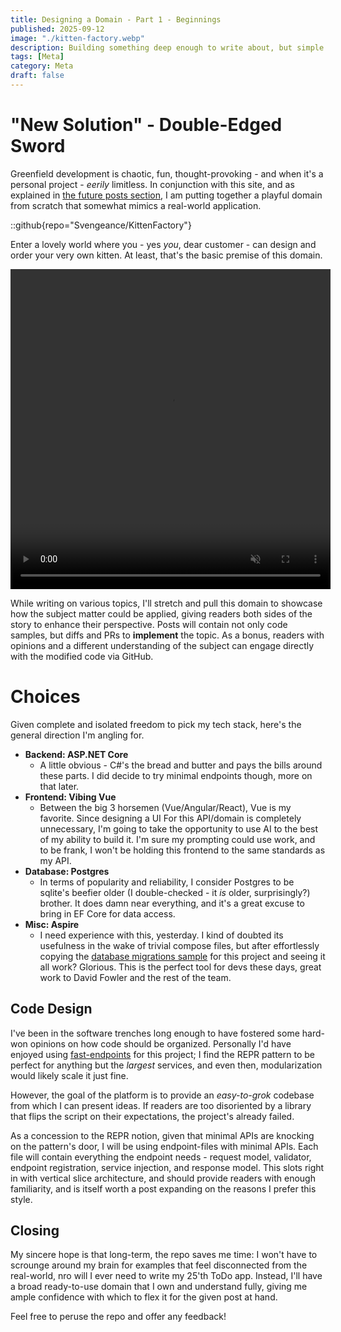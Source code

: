 ```yaml
---
title: Designing a Domain - Part 1 - Beginnings
published: 2025-09-12
image: "./kitten-factory.webp"
description: Building something deep enough to write about, but simple enough to grok at a glance.
tags: [Meta]
category: Meta
draft: false
---
```


# "New Solution" - Double-Edged Sword
Greenfield development is chaotic, fun, thought-provoking - and when it's a personal project - _eerily_ limitless. In conjunction with this site, and as explained in [the future posts section]("/future-posts/"), I am putting together a playful domain from scratch that somewhat mimics a real-world application. 

::github{repo="Svengeance/KittenFactory"}

Enter a lovely world where you - yes _you_, dear customer - can design and order your very own kitten. At least, that's the basic premise of this domain. 

<video autoplay loop muted playsinline width="512" height="512">
  <source src="/images/posts/meta/designing-a-domain/but-why.webm" type="video/webm" />
</video>

While writing on various topics, I'll stretch and pull this domain to showcase how the subject matter could be applied, giving readers both sides of the story to enhance their perspective. Posts will contain not only code samples, but diffs and PRs to **implement** the topic. As a bonus, readers with opinions and a different understanding of the subject can engage directly with the modified code via GitHub.

# Choices
Given complete and isolated freedom to pick my tech stack, here's the general direction I'm angling for. 

- **Backend: ASP.NET Core**
  - A little obvious - C#'s the bread and butter and pays the bills around these parts. I did decide to try minimal endpoints though, more on that later.
- **Frontend: Vibing Vue**
  - Between the big 3 horsemen (Vue/Angular/React), Vue is my favorite. Since designing a UI For this API/domain is completely unnecessary, I'm going to take the opportunity to use AI to the best of my ability to build it. I'm sure my prompting could use work, and to be frank, I won't be holding this frontend to the same standards as my API.
- **Database: Postgres**
  - In terms of popularity and reliability, I consider Postgres to be sqlite's beefier older (I double-checked - it _is_ older, surprisingly?) brother. It does damn near everything, and it's a great excuse to bring in EF Core for data access.
- **Misc: Aspire**
  - I need experience with this, yesterday. I kind of doubted its usefulness in the wake of trivial compose files, but after effortlessly copying the [database migrations sample](https://github.com/dotnet/aspire-samples/tree/main/samples/DatabaseMigrations) for this project and seeing it all work? Glorious. This is the perfect tool for devs these days, great work to David Fowler and the rest of the team.

## Code Design
I've been in the software trenches long enough to have fostered some hard-won opinions on how code should be organized. Personally I'd have enjoyed using [fast-endpoints](https://fast-endpoints.com/) for this project; I find the REPR pattern to be perfect for anything but the _largest_ services, and even then, modularization would likely scale it just fine.

However, the goal of the platform is to provide an *easy-to-grok* codebase from which I can present ideas. If readers are too disoriented by a library that flips the script on their expectations, the project's already failed.

As a concession to the REPR notion, given that minimal APIs are knocking on the pattern's door, I will be using endpoint-files with minimal APIs. Each file will contain everything the endpoint needs - request model, validator, endpoint registration, service injection, and response model. This slots right in with vertical slice architecture, and should provide readers with enough familiarity, and is itself worth a post expanding on the reasons I prefer this style.

## Closing
My sincere hope is that long-term, the repo saves me time: I won't have to scrounge around my brain for examples that feel disconnected from the real-world, nro will I ever need to write my 25'th ToDo app. Instead, I'll have a broad ready-to-use domain that I own and understand fully, giving me ample confidence with which to flex it for the given post at hand. 

Feel free to peruse the repo and offer any feedback! 